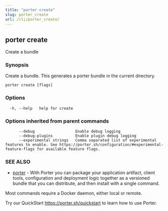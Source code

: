 ```yaml
---
title: "porter create"
slug: porter_create
url: /cli/porter_create/
---
```

## porter create

Create a bundle

### Synopsis

Create a bundle. This generates a porter bundle in the current directory.

```
porter create [flags]
```

### Options

```
  -h, --help   help for create
```

### Options inherited from parent commands

```
      --debug                  Enable debug logging
      --debug-plugins          Enable plugin debug logging
      --experimental strings   Comma separated list of experimental features to enable. See https://porter.sh/configuration/#experimental-feature-flags for available feature flags.
```

### SEE ALSO

* [porter](/cli/porter/)	 - With Porter you can package your application artifact, client tools, configuration and deployment logic together as a versioned bundle that you can distribute, and then install with a single command.

Most commands require a Docker daemon, either local or remote.

Try our QuickStart https://porter.sh/quickstart to learn how to use Porter.


